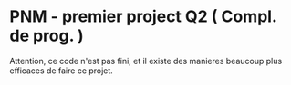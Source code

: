# PNM - premier project Q2 ( Compl. de prog. )
Attention, ce code n'est pas fini, et il existe des manieres beaucoup plus efficaces de faire ce projet.
